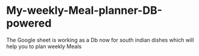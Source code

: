 # My-weekly-Meal-planner-DB-powered
The Google sheet is working as a Db now for south indian dishes which will help you to plan weekly Meals
